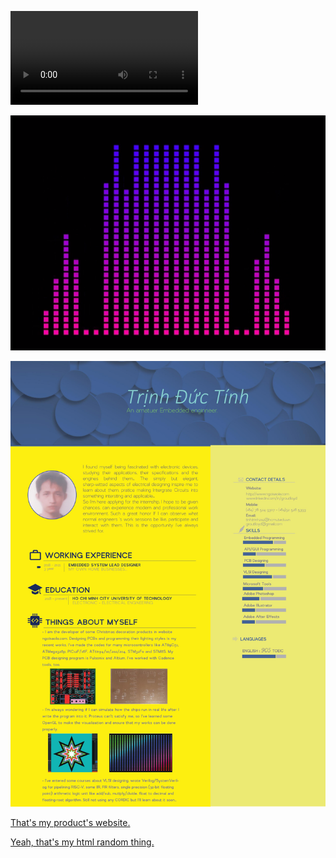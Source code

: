 


![![](BlogPostAssets/video/Capture.png)](BlogPostAssets/video/Untitled.mp4)

<a href="BlogPostAssets/video/Untitled.mp4" title="Link Title"><img src="BlogPostAssets/video/Capture.png" alt="Alternate Text" /></a>

![](0001.jpg)

[That's my product's website.](http://ngoisaola.com)

[Yeah, that's my html random thing.](https://groutlloyd.github.io/Portfolio.html)

